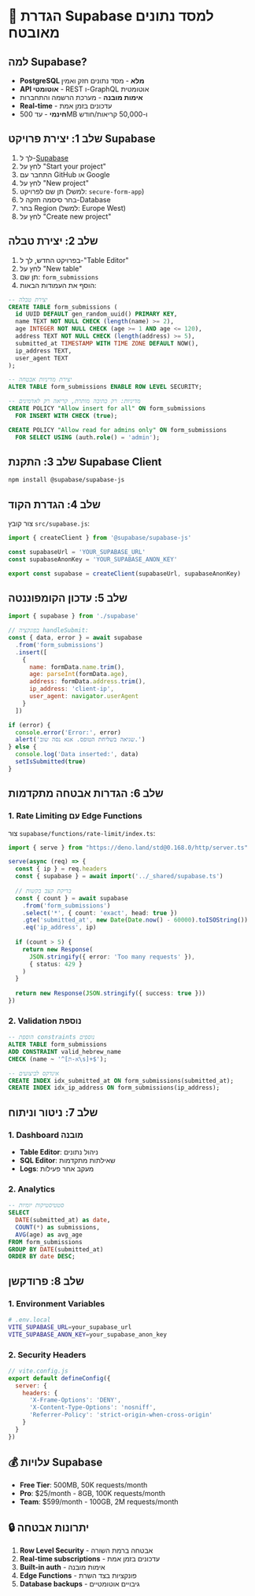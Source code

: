 # 🚀 הגדרת Supabase למסד נתונים מאובטח

## למה Supabase?

- **PostgreSQL מלא** - מסד נתונים חזק ואמין
- **API אוטומטי** - REST ו-GraphQL אוטומטית
- **אימות מובנה** - מערכת הרשמה והתחברות
- **Real-time** - עדכונים בזמן אמת
- **חינמי** - עד 500MB ו-50,000 קריאות/חודש

## שלב 1: יצירת פרויקט Supabase

1. לך ל-[Supabase](https://supabase.com/)
2. לחץ על "Start your project"
3. התחבר עם GitHub או Google
4. לחץ על "New project"
5. תן שם לפרויקט (למשל: `secure-form-app`)
6. בחר סיסמה חזקה ל-Database
7. בחר Region (למשל: Europe West)
8. לחץ על "Create new project"

## שלב 2: יצירת טבלה

1. בפרויקט החדש, לך ל-"Table Editor"
2. לחץ על "New table"
3. תן שם: `form_submissions`
4. הוסף את העמודות הבאות:

```sql
-- יצירת טבלה
CREATE TABLE form_submissions (
  id UUID DEFAULT gen_random_uuid() PRIMARY KEY,
  name TEXT NOT NULL CHECK (length(name) >= 2),
  age INTEGER NOT NULL CHECK (age >= 1 AND age <= 120),
  address TEXT NOT NULL CHECK (length(address) >= 5),
  submitted_at TIMESTAMP WITH TIME ZONE DEFAULT NOW(),
  ip_address TEXT,
  user_agent TEXT
);

-- יצירת מדיניות אבטחה
ALTER TABLE form_submissions ENABLE ROW LEVEL SECURITY;

-- מדיניות: רק כתיבה מותרת, קריאה רק לאדמינים
CREATE POLICY "Allow insert for all" ON form_submissions
  FOR INSERT WITH CHECK (true);

CREATE POLICY "Allow read for admins only" ON form_submissions
  FOR SELECT USING (auth.role() = 'admin');
```

## שלב 3: התקנת Supabase Client

```bash
npm install @supabase/supabase-js
```

## שלב 4: הגדרת הקוד

צור קובץ `src/supabase.js`:

```javascript
import { createClient } from '@supabase/supabase-js'

const supabaseUrl = 'YOUR_SUPABASE_URL'
const supabaseAnonKey = 'YOUR_SUPABASE_ANON_KEY'

export const supabase = createClient(supabaseUrl, supabaseAnonKey)
```

## שלב 5: עדכון הקומפוננטה

```javascript
import { supabase } from './supabase'

// בפונקציה handleSubmit:
const { data, error } = await supabase
  .from('form_submissions')
  .insert([
    {
      name: formData.name.trim(),
      age: parseInt(formData.age),
      address: formData.address.trim(),
      ip_address: 'client-ip',
      user_agent: navigator.userAgent
    }
  ])

if (error) {
  console.error('Error:', error)
  alert('שגיאה בשליחת הטופס. אנא נסה שוב.')
} else {
  console.log('Data inserted:', data)
  setIsSubmitted(true)
}
```

## שלב 6: הגדרות אבטחה מתקדמות

### 1. Rate Limiting עם Edge Functions

צור `supabase/functions/rate-limit/index.ts`:

```typescript
import { serve } from "https://deno.land/std@0.168.0/http/server.ts"

serve(async (req) => {
  const { ip } = req.headers
  const { supabase } = await import('../_shared/supabase.ts')
  
  // בדיקת קצב בקשות
  const { count } = await supabase
    .from('form_submissions')
    .select('*', { count: 'exact', head: true })
    .gte('submitted_at', new Date(Date.now() - 60000).toISOString())
    .eq('ip_address', ip)
  
  if (count > 5) {
    return new Response(
      JSON.stringify({ error: 'Too many requests' }),
      { status: 429 }
    )
  }
  
  return new Response(JSON.stringify({ success: true }))
})
```

### 2. Validation נוספת

```sql
-- הוספת constraints נוספים
ALTER TABLE form_submissions 
ADD CONSTRAINT valid_hebrew_name 
CHECK (name ~ '^[א-ת\s]+$');

-- אינדקס לביצועים
CREATE INDEX idx_submitted_at ON form_submissions(submitted_at);
CREATE INDEX idx_ip_address ON form_submissions(ip_address);
```

## שלב 7: ניטור וניתוח

### 1. Dashboard מובנה
- **Table Editor**: ניהול נתונים
- **SQL Editor**: שאילתות מתקדמות
- **Logs**: מעקב אחר פעילות

### 2. Analytics
```sql
-- סטטיסטיקות יומיות
SELECT 
  DATE(submitted_at) as date,
  COUNT(*) as submissions,
  AVG(age) as avg_age
FROM form_submissions 
GROUP BY DATE(submitted_at)
ORDER BY date DESC;
```

## שלב 8: פרודקשן

### 1. Environment Variables
```bash
# .env.local
VITE_SUPABASE_URL=your_supabase_url
VITE_SUPABASE_ANON_KEY=your_supabase_anon_key
```

### 2. Security Headers
```javascript
// vite.config.js
export default defineConfig({
  server: {
    headers: {
      'X-Frame-Options': 'DENY',
      'X-Content-Type-Options': 'nosniff',
      'Referrer-Policy': 'strict-origin-when-cross-origin'
    }
  }
})
```

## 💰 עלויות Supabase

- **Free Tier**: 500MB, 50K requests/month
- **Pro**: $25/month - 8GB, 100K requests/month
- **Team**: $599/month - 100GB, 2M requests/month

## 🔒 יתרונות אבטחה

1. **Row Level Security** - אבטחה ברמת השורה
2. **Real-time subscriptions** - עדכונים בזמן אמת
3. **Built-in auth** - אימות מובנה
4. **Edge Functions** - פונקציות בצד השרת
5. **Database backups** - גיבויים אוטומטיים 